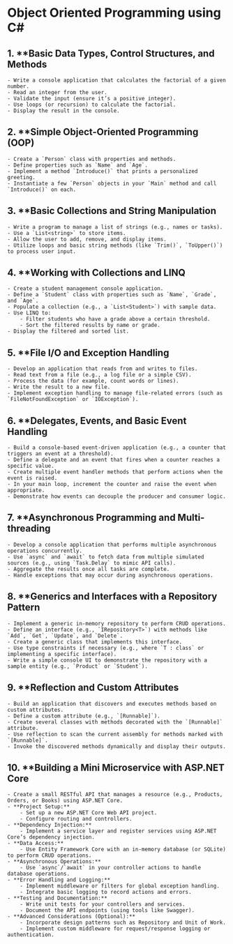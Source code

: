 # Object Oriented Programming using C#

## 1. **Basic Data Types, Control Structures, and Methods
    - Write a console application that calculates the factorial of a given number.
    - Read an integer from the user.
    - Validate the input (ensure it’s a positive integer).
    - Use loops (or recursion) to calculate the factorial.
    - Display the result in the console.
    
## 2. **Simple Object-Oriented Programming (OOP)
    - Create a `Person` class with properties and methods.
    - Define properties such as `Name` and `Age`.
    - Implement a method `Introduce()` that prints a personalized greeting.
    - Instantiate a few `Person` objects in your `Main` method and call `Introduce()` on each.
    
## 3. **Basic Collections and String Manipulation
    - Write a program to manage a list of strings (e.g., names or tasks).
    - Use a `List<string>` to store items.
    - Allow the user to add, remove, and display items.
    - Utilize loops and basic string methods (like `Trim()`, `ToUpper()`) to process user input.
    
## 4. **Working with Collections and LINQ
    - Create a student management console application.
    - Define a `Student` class with properties such as `Name`, `Grade`, and `Age`.
    - Populate a collection (e.g., a `List<Student>`) with sample data.
    - Use LINQ to:
        - Filter students who have a grade above a certain threshold.
        - Sort the filtered results by name or grade.
    - Display the filtered and sorted list.
    
## 5. **File I/O and Exception Handling
    - Develop an application that reads from and writes to files.
    - Read text from a file (e.g., a log file or a simple CSV).
    - Process the data (for example, count words or lines).
    - Write the result to a new file.
    - Implement exception handling to manage file-related errors (such as `FileNotFoundException` or `IOException`).
    
## 6. **Delegates, Events, and Basic Event Handling
    - Build a console-based event-driven application (e.g., a counter that triggers an event at a threshold).
    - Define a delegate and an event that fires when a counter reaches a specific value.
    - Create multiple event handler methods that perform actions when the event is raised.
    - In your main loop, increment the counter and raise the event when appropriate.
    - Demonstrate how events can decouple the producer and consumer logic.
    
## 7. **Asynchronous Programming and Multi-threading
    - Develop a console application that performs multiple asynchronous operations concurrently.
    - Use `async` and `await` to fetch data from multiple simulated sources (e.g., using `Task.Delay` to mimic API calls).
    - Aggregate the results once all tasks are complete.
    - Handle exceptions that may occur during asynchronous operations.
    
## 8. **Generics and Interfaces with a Repository Pattern
    - Implement a generic in-memory repository to perform CRUD operations.
    - Define an interface (e.g., `IRepository<T>`) with methods like `Add`, `Get`, `Update`, and `Delete`.
    - Create a generic class that implements this interface.
    - Use type constraints if necessary (e.g., where `T : class` or implementing a specific interface).
    - Write a simple console UI to demonstrate the repository with a sample entity (e.g., `Product` or `Student`).
    
## 9. **Reflection and Custom Attributes
    - Build an application that discovers and executes methods based on custom attributes.
    - Define a custom attribute (e.g., `[Runnable]`).
    - Create several classes with methods decorated with the `[Runnable]` attribute.
    - Use reflection to scan the current assembly for methods marked with `[Runnable]`.
    - Invoke the discovered methods dynamically and display their outputs.
    
## 10. **Building a Mini Microservice with ASP.NET Core
    - Create a small RESTful API that manages a resource (e.g., Products, Orders, or Books) using ASP.NET Core.
    - **Project Setup:**
        - Set up a new ASP.NET Core Web API project.
        - Configure routing and controllers.
    - **Dependency Injection:**
        - Implement a service layer and register services using ASP.NET Core’s dependency injection.
    - **Data Access:**
        - Use Entity Framework Core with an in-memory database (or SQLite) to perform CRUD operations.
    - **Asynchronous Operations:**
        - Use `async`/`await` in your controller actions to handle database operations.
    - **Error Handling and Logging:**
        - Implement middleware or filters for global exception handling.
        - Integrate basic logging to record actions and errors.
    - **Testing and Documentation:**
        - Write unit tests for your controllers and services.
        - Document the API endpoints (using tools like Swagger).
    - **Advanced Considerations (Optional):**
        - Incorporate design patterns such as Repository and Unit of Work.
        - Implement custom middleware for request/response logging or authentication.
